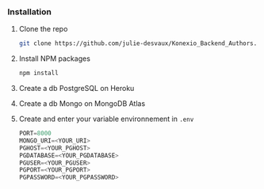 ### Installation

1. Clone the repo
    ```sh
    git clone https://github.com/julie-desvaux/Konexio_Backend_Authors.git
    ```
2. Install NPM packages
    ```sh
    npm install
    ```
3. Create a db PostgreSQL on Heroku

4. Create a db Mongo on MongoDB Atlas

5. Create and enter your variable environnement in `.env`
    ```js
    PORT=8000
    MONGO_URI=<YOUR_URI>
    PGHOST=<YOUR_PGHOST>
    PGDATABASE=<YOUR_PGDATABASE>
    PGUSER=<YOUR_PGUSER>
    PGPORT=<YOUR_PGPORT>
    PGPASSWORD=<YOUR_PGPASSWORD>
    ```
